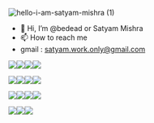 
![hello-i-am-satyam-mishra (1)](https://user-images.githubusercontent.com/89126855/155183407-4273e81f-5a34-4919-bfb4-2660d15d2882.svg)

- 👋 Hi, I’m @bedead or Satyam Mishra
- 📫 How to reach me 
- gmail     : satyam.work.only@gmail.com
 
<img src="https://img.shields.io/badge/Python-%20-brightgreen"><img src="https://img.shields.io/badge/JAVA-%20-green"><img src="https://img.shields.io/badge/Tkinter-%20-orange"><img src="https://img.shields.io/badge/OpenCV-%20-yellowgreen">

<img src="https://img.shields.io/badge/Django-%20-lightgrey"><img src="https://img.shields.io/badge/Flask-%20-blue"><img src="https://img.shields.io/badge/Kivymd-%20-red"><img src="https://img.shields.io/badge/HTML-%20-red">

<img src="https://img.shields.io/badge/CSS-%20-brightgreen"><img src="https://img.shields.io/badge/JavaScript-%20-green"><img src="https://img.shields.io/badge/Godot%20Engine-%20-yellowgreen"><img src="https://img.shields.io/badge/BootStrap-%20-red">

<img src="https://img.shields.io/badge/Graphic%20Design-%20-red"><img src="https://img.shields.io/badge/Canva-%20-green"><img src="https://img.shields.io/badge/Inkscape-%20-orange">
<!---
bedead/bedead is a ✨ special ✨ repository because its `README.md` (this file) appears on your GitHub profile.
You can click the Preview link to take a look at your changes.
--->
